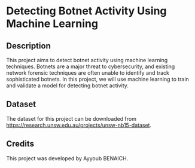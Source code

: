 
# Detecting Botnet Activity Using Machine Learning
## Description

This project aims to detect botnet activity using machine learning techniques. Botnets are a major threat to cybersecurity, and existing network forensic techniques are often unable to identify and track sophisticated botnets. In this project, we will use machine learning to train and validate a model for detecting botnet activity.

## Dataset
The dataset for this project can be downloaded from  https://research.unsw.edu.au/projects/unsw-nb15-dataset. 


## Credits
This project was developed by Ayyoub BENAICH.
